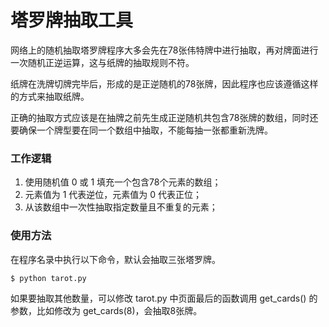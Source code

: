 # 塔罗牌抽取工具

网络上的随机抽取塔罗牌程序大多会先在78张伟特牌中进行抽取，再对牌面进行一次随机正逆运算，这与纸牌的抽取规则不符。

纸牌在洗牌切牌完毕后，形成的是正逆随机的78张牌，因此程序也应该遵循这样的方式来抽取纸牌。

正确的抽取方式应该是在抽牌之前先生成正逆随机共包含78张牌的数组，同时还要确保一个牌型要在同一个数组中抽取，不能每抽一张都重新洗牌。

### 工作逻辑

1. 使用随机值 0 或 1 填充一个包含78个元素的数组；
2. 元素值为 1 代表逆位，元素值为 0 代表正位；
3. 从该数组中一次性抽取指定数量且不重复的元素；

### 使用方法

在程序名录中执行以下命令，默认会抽取三张塔罗牌。

```shell
$ python tarot.py
```

如果要抽取其他数量，可以修改 tarot.py 中页面最后的函数调用 get_cards() 的参数，比如修改为 get_cards(8)，会抽取8张牌。